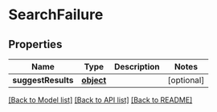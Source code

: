 # SearchFailure

## Properties
Name | Type | Description | Notes
------------ | ------------- | ------------- | -------------
**suggestResults** | [**object**](.md) |  | [optional] 

[[Back to Model list]](../README.md#documentation-for-models) [[Back to API list]](../README.md#documentation-for-api-endpoints) [[Back to README]](../README.md)


